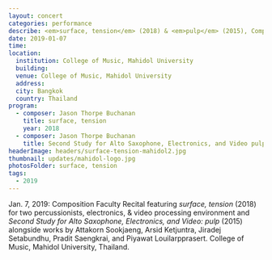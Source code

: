 ```yaml
---
layout: concert
categories: performance
describe: <em>surface, tension</em> (2018) & <em>pulp</em> (2015), Composition Faculty Recital, Thailand.
date: 2019-01-07
time:
location:
  institution: College of Music, Mahidol University
  building:
  venue: College of Music, Mahidol University
  address:
  city: Bangkok
  country: Thailand
program:
  - composer: Jason Thorpe Buchanan
    title: surface, tension
    year: 2018
  - composer: Jason Thorpe Buchanan
    title: Second Study for Alto Saxophone, Electronics, and Video pulp
headerImage: headers/surface-tension-mahidol2.jpg
thumbnail: updates/mahidol-logo.jpg
photosFolder: surface, tension
tags:
  - 2019
---
```


Jan. 7, 2019: Composition Faculty Recital featuring *surface, tension* (2018) for two percussionists, electronics, & video processing environment and *Second Study for Alto Saxophone, Electronics, and Video: pulp* (2015) alongside works by Attakorn Sookjaeng, Arsid Ketjuntra, Jiradej Setabundhu, Pradit Saengkrai, and Piyawat Louilarpprasert. College of Music, Mahidol University, Thailand.
